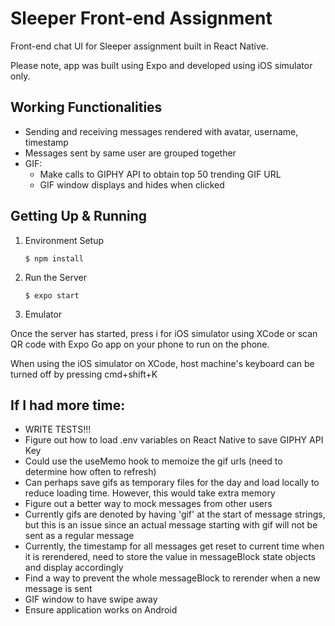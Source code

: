 # Sleeper Front-end Assignment
Front-end chat UI for Sleeper assignment built in React Native. 

Please note, app was built using Expo and developed using iOS simulator only.

## Working Functionalities
- Sending and receiving messages rendered with avatar, username, timestamp
- Messages sent by same user are grouped together
- GIF:
  - Make calls to GIPHY API to obtain top 50 trending GIF URL
  - GIF window displays and hides when clicked

## Getting Up & Running
1. Environment Setup
    ```console
    $ npm install
    ``` 
2. Run the Server
    ```console
    $ expo start
    ```
3. Emulator

Once the server has started, press i for iOS simulator using XCode or scan QR code with Expo Go app
on your phone to run on the phone.

When using the iOS simulator on XCode, host machine's keyboard can be turned off by pressing cmd+shift+K

## If I had more time:
- WRITE TESTS!!!
- Figure out how to load .env variables on React Native to save GIPHY API Key
- Could use the useMemo hook to memoize the gif urls (need to determine how often to refresh)
- Can perhaps save gifs as temporary files for the day and load locally to reduce
  loading time. However, this would take extra memory
- Figure out a better way to mock messages from other users
- Currently gifs are denoted by having 'gif' at the start of message strings, but
this is an issue since an actual message starting with gif will not be sent as 
a regular message
- Currently, the timestamp for all messages get reset to current time when it is rerendered,
need to store the value in messageBlock state objects and display accordingly
- Find a way to prevent the whole messageBlock to rerender when a new message is sent
- GIF window to have swipe away
- Ensure application works on Android
